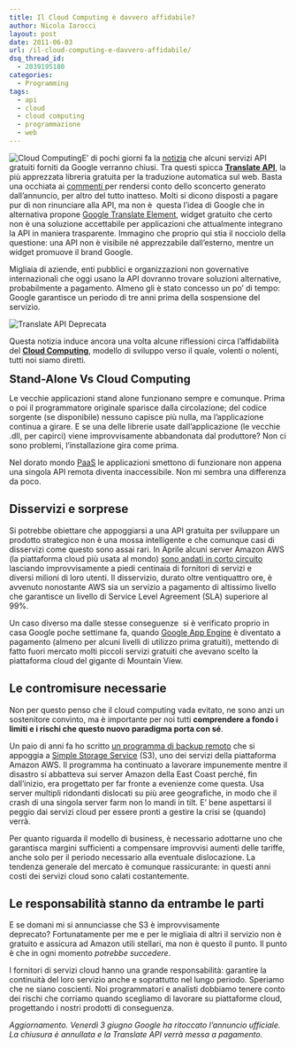 ```yaml
---
title: Il Cloud Computing è davvero affidabile?
author: Nicola Iarocci
layout: post
date: 2011-06-03
url: /il-cloud-computing-e-davvero-affidabile/
dsq_thread_id:
  - 2039195180
categories:
  - Programming
tags:
  - api
  - cloud
  - cloud computing
  - programmazione
  - web
---
```

<img class="alignright size-medium wp-image-2755" title="Cloud Computing" src="images/cloud-computing-300x214.jpg?w=200" alt="Cloud Computing" srcset="http://i1.wp.com/nicolaiarocci.com/wp-content/uploads/cloud-computing.jpg?resize=300%2C214 300w, http://i1.wp.com/nicolaiarocci.com/wp-content/uploads/cloud-computing.jpg?resize=150%2C107 150w, http://i1.wp.com/nicolaiarocci.com/wp-content/uploads/cloud-computing.jpg?resize=420%2C300 420w, http://i1.wp.com/nicolaiarocci.com/wp-content/uploads/cloud-computing.jpg?w=559 559w" sizes="(max-width: 300px) 100vw, 300px" data-recalc-dims="1" />E&#8217; di pochi giorni fa la <a title="Spring cleaning for some of our APIs" href="http://googlecode.blogspot.com/2011/05/spring-cleaning-for-some-of-our-apis.html" target="_blank">notizia</a> che alcuni servizi API gratuiti forniti da Google verranno chiusi. Tra questi spicca **<a title="Google Translate API" href="http://code.google.com/intl/it-IT/apis/language/translate/overview.html" target="_blank">Translate API</a>**, la più apprezzata libreria gratuita per la traduzione automatica sul web. Basta una occhiata ai <a href="http://googlecode.blogspot.com/2011/05/spring-cleaning-for-some-of-our-apis.html#comments" target="_blank">commenti </a>per rendersi conto dello sconcerto generato dall&#8217;annuncio, per altro del tutto inatteso. Molti si dicono disposti a pagare pur di non rinunciare alla API, ma non è  questa l&#8217;idea di Google che in alternativa propone <a title="Google Translate Element" href="http://www.google.com/webelements/#!/translate" target="_blank">Google Translate Element</a>, widget gratuito che certo non è una soluzione accettabile per applicazioni che attualmente integrano la API in maniera trasparente. Immagino che proprio qui stia il nocciolo della questione: una API non è visibile né apprezzabile dall&#8217;esterno, mentre un widget promuove il brand Google.

Migliaia di aziende, enti pubblici e organizzazioni non governative internazionali che oggi usano la API dovranno trovare soluzioni alternative, probabilmente a pagamento. Almeno gli è stato concesso un po&#8217; di tempo: Google garantisce un periodo di tre anni prima della sospensione del servizio.

<img class="aligncenter size-full wp-image-2776" title="Translate API Deprecata" src="http://i2.wp.com/nicolaiarocci.com/wp-content/uploads/TranslateAPI.png?fit=480%2C82" alt="Translate API Deprecata" srcset="http://i2.wp.com/nicolaiarocci.com/wp-content/uploads/TranslateAPI.png?w=480 480w, http://i2.wp.com/nicolaiarocci.com/wp-content/uploads/TranslateAPI.png?resize=150%2C25 150w, http://i2.wp.com/nicolaiarocci.com/wp-content/uploads/TranslateAPI.png?resize=300%2C51 300w" sizes="(max-width: 480px) 100vw, 480px" data-recalc-dims="1" />

Questa notizia induce ancora una volta alcune riflessioni circa l&#8217;affidabilità del **<a title="Cloud Computing" href="http://it.wikipedia.org/wiki/Cloud_computing" target="_blank">Cloud Computing</a>**, modello di sviluppo verso il quale, volenti o nolenti, tutti noi siamo diretti. <!--more-->

<span style="font-size: 20px; font-weight: bold;">Stand-Alone Vs Cloud Computing</span>

Le vecchie applicazioni stand alone funzionano sempre e comunque. Prima o poi il programmatore originale sparisce dalla circolazione; del codice sorgente (se disponibile) nessuno capisce più nulla, ma l&#8217;applicazione continua a girare. E se una delle librerie usate dall&#8217;applicazione (le vecchie .dll, per capirci) viene improvvisamente abbandonata dal produttore? Non ci sono problemi, l&#8217;installazione gira come prima.

Nel dorato mondo <a title="SaaS - Platform As A Service" href="http://en.wikipedia.org/wiki/Platform_as_a_service" target="_blank">PaaS</a> le applicazioni smettono di funzionare non appena una singola API remota diventa inaccessibile. Non mi sembra una differenza da poco.

## Disservizi e sorprese

Si potrebbe obiettare che appoggiarsi a una API gratuita per sviluppare un prodotto strategico non è una mossa intelligente e che comunque casi di disservizi come questo sono assai rari. In Aprile alcuni server Amazon AWS (la piattaforma cloud più usata al mondo) <a href="http://www.informationweek.com/news/cloud-computing/infrastructure/229402054" target="_blank">sono andati in corto circuito</a> lasciando improvvisamente a piedi centinaia di fornitori di servizi e diversi milioni di loro utenti. Il disservizio, durato oltre ventiquattro ore, è avvenuto nonostante AWS sia un servizio a pagamento di altissimo livello che garantisce un livello di Service Level Agreement (SLA) superiore al 99%.

Un caso diverso ma dalle stesse conseguenze  si è verificato proprio in casa Google poche settimane fa, quando <a title="Google App Engine" href="http://code.google.com/intl/it-IT/appengine/" target="_blank">Google App Engine</a> è diventato a pagamento (almeno per alcuni livelli di utilizzo prima gratuiti), mettendo di fatto fuori mercato molti piccoli servizi gratuiti che avevano scelto la piattaforma cloud del gigante di Mountain View.

## Le contromisure necessarie

Non per questo penso che il cloud computing vada evitato, ne sono anzi un sostenitore convinto, ma è importante per noi tutti **comprendere a fondo i limiti e i rischi che questo nuovo paradigma porta con sé**.

Un paio di anni fa ho scritto <a title="Amica Prodigy Backup" href="http://gestionaleamica.com/Backup/" target="_blank">un programma di backup remoto</a> che si appoggia a <a title="Amazon S3" href="http://aws.amazon.com/s3/" target="_blank">Simple Storage Service</a> (S3), uno dei servizi della piattaforma Amazon AWS. Il programma ha continuato a lavorare impunemente mentre il disastro si abbatteva sui server Amazon della East Coast perché, fin dall&#8217;inizio, era progettato per far fronte a evenienze come questa. Usa server multipli ridondanti dislocati su più aree geografiche, in modo che il crash di una singola server farm non lo mandi in tilt. E&#8217; bene aspettarsi il peggio dai servizi cloud per essere pronti a gestire la crisi se (quando) verrà.

Per quanto riguarda il modello di business, è necessario adottarne uno che garantisca margini sufficienti a compensare improvvisi aumenti delle tariffe, anche solo per il periodo necessario alla eventuale dislocazione. La tendenza generale del mercato è comunque rassicurante: in questi anni costi dei servizi cloud sono calati costantemente.

## Le responsabilità stanno da entrambe le parti

E se domani mi si annunciasse che S3 è improvvisamente deprecato? Fortunatamente per me e per le migliaia di altri il servizio non è gratuito e assicura ad Amazon utili stellari, ma non è questo il punto. Il punto è che in ogni momento _potrebbe succedere_.

I fornitori di servizi cloud hanno una grande responsabilità: garantire la continuità del loro servizio anche e soprattutto nel lungo periodo. Speriamo che ne siano coscienti. Noi programmatori e analisti dobbiamo tenere conto dei rischi che corriamo quando scegliamo di lavorare su piattaforme cloud, progettando i nostri prodotti di conseguenza.

_Aggiornamento. Venerdì 3 giugno Google ha ritoccato l&#8217;annuncio ufficiale. La chiusura è annullata e la Translate API verrà messa a pagamento._
